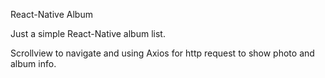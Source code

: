 React-Native Album

Just a simple React-Native album list.

Scrollview to navigate and using Axios for http request to show photo and album info.
